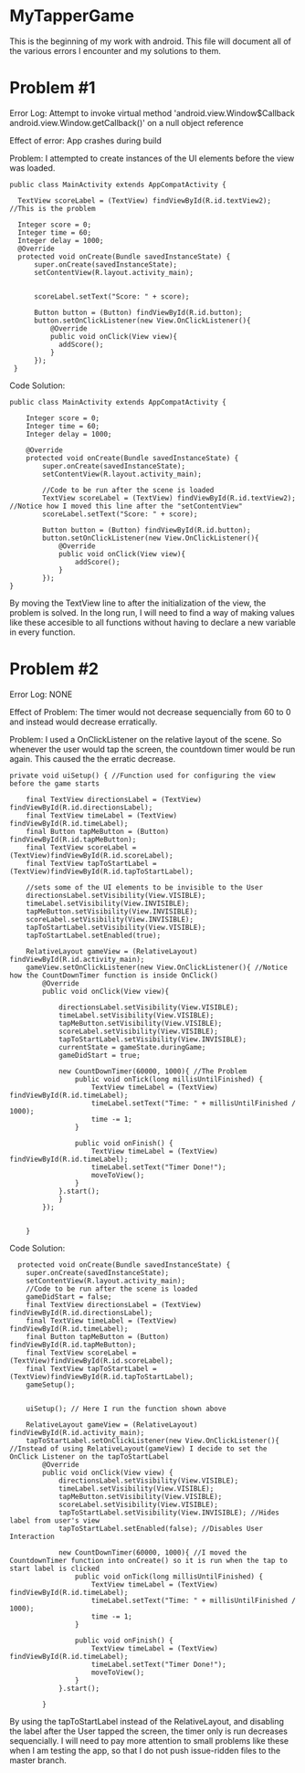 # MyTapperGame
This is the beginning of my work with android.
This file will document all of the various errors I encounter and my solutions to them.

Problem #1
========================================================================================
Error Log: Attempt to invoke virtual method 'android.view.Window$Callback android.view.Window.getCallback()' on a null object reference

Effect of error: App crashes during build

Problem: I attempted to create instances of the UI elements before the view was loaded. 

    public class MainActivity extends AppCompatActivity {
    
      TextView scoreLabel = (TextView) findViewById(R.id.textView2); //This is the problem
    
      Integer score = 0;
      Integer time = 60;
      Integer delay = 1000;
      @Override
      protected void onCreate(Bundle savedInstanceState) {
          super.onCreate(savedInstanceState);
          setContentView(R.layout.activity_main);
       
        
          scoreLabel.setText("Score: " + score);

          Button button = (Button) findViewById(R.id.button);
          button.setOnClickListener(new View.OnClickListener(){
              @Override
              public void onClick(View view){
                addScore();
              }
          });
     }


Code Solution:

    public class MainActivity extends AppCompatActivity {
    
        Integer score = 0;
        Integer time = 60;
        Integer delay = 1000;
    
        @Override
        protected void onCreate(Bundle savedInstanceState) {
            super.onCreate(savedInstanceState);
            setContentView(R.layout.activity_main);
        
            //Code to be run after the scene is loaded
            TextView scoreLabel = (TextView) findViewById(R.id.textView2); //Notice how I moved this line after the "setContentView"
            scoreLabel.setText("Score: " + score);

            Button button = (Button) findViewById(R.id.button);
            button.setOnClickListener(new View.OnClickListener(){
                @Override
                public void onClick(View view){
                    addScore();
                }
            });
    }

By moving the TextView line to after the initialization of the view, the problem is solved. In the long run, I will need to find
a way of making values like these accesible to all functions without having to declare a new variable in every function.

Problem #2
=====================================================
Error Log: NONE

Effect of Problem: The timer would not decrease sequencially from 60 to 0 and instead would decrease erratically. 

Problem: I used a OnClickListener on the relative layout of the scene. So whenever the user would tap the screen, the countdown timer would be run again. This caused the the erratic decrease.

	private void uiSetup() { //Function used for configuring the view before the game starts

        final TextView directionsLabel = (TextView) findViewById(R.id.directionsLabel);
        final TextView timeLabel = (TextView) findViewById(R.id.timeLabel);
        final Button tapMeButton = (Button) findViewById(R.id.tapMeButton);
        final TextView scoreLabel = (TextView)findViewById(R.id.scoreLabel);
        final TextView tapToStartLabel = (TextView)findViewById(R.id.tapToStartLabel);
        
        //sets some of the UI elements to be invisible to the User
        directionsLabel.setVisibility(View.VISIBLE); 
        timeLabel.setVisibility(View.INVISIBLE);
        tapMeButton.setVisibility(View.INVISIBLE);
        scoreLabel.setVisibility(View.INVISIBLE);
        tapToStartLabel.setVisibility(View.VISIBLE);
        tapToStartLabel.setEnabled(true);

        RelativeLayout gameView = (RelativeLayout) findViewById(R.id.activity_main);
        gameView.setOnClickListener(new View.OnClickListener(){ //Notice how the CountDownTimer function is inside OnClick()
            @Override
            public void onClick(View view){

                directionsLabel.setVisibility(View.VISIBLE);
                timeLabel.setVisibility(View.VISIBLE);
                tapMeButton.setVisibility(View.VISIBLE);
                scoreLabel.setVisibility(View.VISIBLE);
                tapToStartLabel.setVisibility(View.INVISIBLE);
                currentState = gameState.duringGame;
                gameDidStart = true;
                
                new CountDownTimer(60000, 1000){ //The Problem
                    public void onTick(long millisUntilFinished) {
                        TextView timeLabel = (TextView) findViewById(R.id.timeLabel);
                        timeLabel.setText("Time: " + millisUntilFinished / 1000);
                        time -= 1;
                    }

                    public void onFinish() {
                        TextView timeLabel = (TextView) findViewById(R.id.timeLabel);
                        timeLabel.setText("Timer Done!");
                        moveToView();
                    }
                }.start();
                }
            });
            
        
        }
        
Code Solution: 

      protected void onCreate(Bundle savedInstanceState) {
        super.onCreate(savedInstanceState);
        setContentView(R.layout.activity_main);
        //Code to be run after the scene is loaded
        gameDidStart = false;
        final TextView directionsLabel = (TextView) findViewById(R.id.directionsLabel);
        final TextView timeLabel = (TextView) findViewById(R.id.timeLabel);
        final Button tapMeButton = (Button) findViewById(R.id.tapMeButton);
        final TextView scoreLabel = (TextView)findViewById(R.id.scoreLabel);
        final TextView tapToStartLabel = (TextView)findViewById(R.id.tapToStartLabel);
        gameSetup();


        uiSetup(); // Here I run the function shown above
        
        RelativeLayout gameView = (RelativeLayout) findViewById(R.id.activity_main);
        tapToStartLabel.setOnClickListener(new View.OnClickListener(){ //Instead of using RelativeLayout(gameView) I decide to set the OnClick Listener on the tapToStartLabel 
            @Override
            public void onClick(View view) {
                directionsLabel.setVisibility(View.VISIBLE);
                timeLabel.setVisibility(View.VISIBLE);
                tapMeButton.setVisibility(View.VISIBLE);
                scoreLabel.setVisibility(View.VISIBLE);
                tapToStartLabel.setVisibility(View.INVISIBLE); //Hides label from user's view
                tapToStartLabel.setEnabled(false); //Disables User Interaction

                new CountDownTimer(60000, 1000){ //I moved the CountdownTimer function into onCreate() so it is run when the tap to start label is clicked
                    public void onTick(long millisUntilFinished) {
                        TextView timeLabel = (TextView) findViewById(R.id.timeLabel);
                        timeLabel.setText("Time: " + millisUntilFinished / 1000);
                        time -= 1;
                    }

                    public void onFinish() {
                        TextView timeLabel = (TextView) findViewById(R.id.timeLabel);
                        timeLabel.setText("Timer Done!");
                        moveToView();
                    }
                }.start();

            }
            

By using the tapToStartLabel instead of the RelativeLayout, and disabling the label after the User tapped the screen, the timer only is run decreases sequencially. I will need to pay more attention to small problems like these when I am testing the app, so that I do not push issue-ridden files to the master branch.

